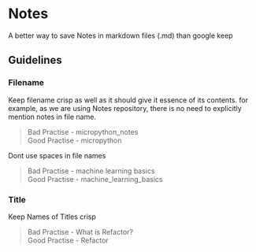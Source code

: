 # Notes
A better way to save Notes in markdown files (.md) than google keep

## Guidelines

### Filename
Keep filename crisp as well as it should give it essence of its contents. for example, as we are using Notes repository, there is no need to explicitly mention notes in file name.
> Bad Practise - micropython_notes \
> Good Practise - micropython

Dont use spaces in file names
> Bad Practise - machine learning basics \
> Good Practise - machine_learning_basics

### Title
Keep Names of Titles crisp
> Bad Practise - What is Refactor? \
> Good Practise - Refactor


